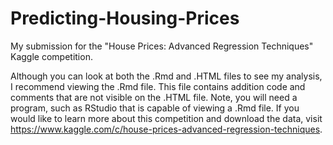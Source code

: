 # Predicting-Housing-Prices
My submission for the "House Prices: Advanced Regression Techniques" Kaggle competition.

Although you can look at both the .Rmd and .HTML files to see my analysis, I recommend viewing the .Rmd file. This file contains addition code and comments that are not visible on the .HTML file. Note, you will need a program, such as RStudio that is capable of viewing a .Rmd file. If you would like to learn more about this competition and download the data, visit https://www.kaggle.com/c/house-prices-advanced-regression-techniques.
